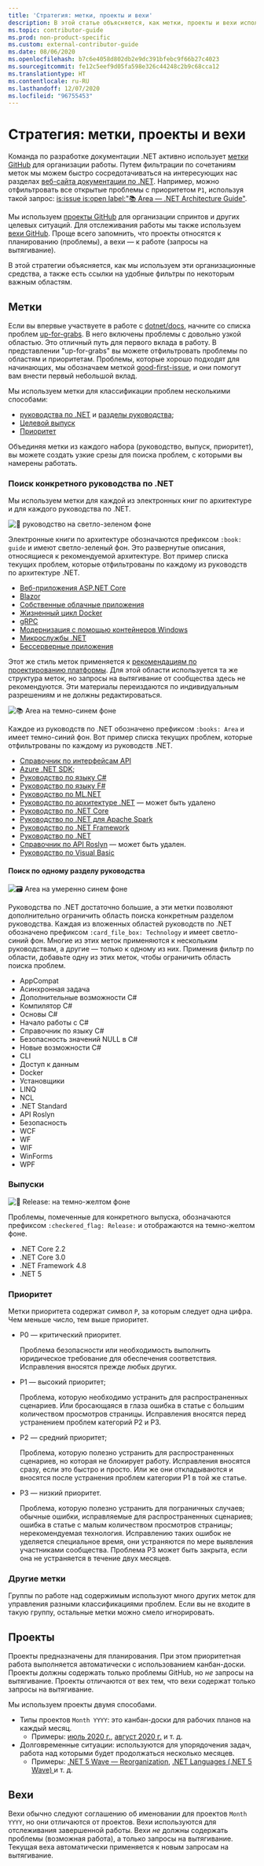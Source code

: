 ```yaml
---
title: 'Стратегия: метки, проекты и вехи'
description: В этой статье объясняется, как метки, проекты и вехи используются в репозитории dotnet/docs.
ms.topic: contributor-guide
ms.prod: non-product-specific
ms.custom: external-contributor-guide
ms.date: 08/06/2020
ms.openlocfilehash: b7c6e4058d802db2e9dc391bfebc9f66b27c4023
ms.sourcegitcommit: fe12c5eef9d05fa598e326c44248c2b9c68cca12
ms.translationtype: HT
ms.contentlocale: ru-RU
ms.lasthandoff: 12/07/2020
ms.locfileid: "96755453"
---
```

# <a name="labels-projects-and-milestones-roadmap"></a>Стратегия: метки, проекты и вехи

Команда по разработке документации .NET активно использует [метки GitHub](https://github.com/dotnet/docs/labels) для организации работы. Путем фильтрации по сочетаниям меток мы можем быстро сосредотачиваться на интересующих нас разделах [веб-сайта документации по .NET](https://docs.microsoft.com/dotnet). Например, можно отфильтровать все открытые проблемы с приоритетом `P1`, используя такой запрос: [is:issue is:open label:":books: Area — .NET Architecture Guide"](https://github.com/dotnet/docs/issues?q=is%3Aissue+is%3Aopen+label%3A%22%3Abooks%3A+Area+-+.NET+Architecture+Guide%22).

Мы используем [проекты GitHub](https://github.com/dotnet/docs/projects) для организации спринтов и других целевых ситуаций. Для отслеживания работы мы также используем [вехи GitHub](https://github.com/dotnet/docs/milestones). Проще всего запомнить, что проекты относятся к планированию (проблемы), а вехи — к работе (запросы на вытягивание).

В этой стратегии объясняется, как мы используем эти организационные средства, а также есть ссылки на удобные фильтры по некоторым важным областям.

## <a name="labels"></a>Метки

Если вы впервые участвуете в работе c [dotnet/docs](https://github.com/dotnet/docs), начните со списка проблем [up-for-grabs](https://github.com/dotnet/docs/labels/up-for-grabs). В него включены проблемы с довольно узкой областью. Это отличный путь для первого вклада в работу. В представлении "up-for-grabs" вы можете отфильтровать проблемы по областям и приоритетам. Проблемы, которые хорошо подходят для начинающих, мы обозначаем меткой [good-first-issue](https://github.com/dotnet/docs/labels/good-first-issue), и они помогут вам внести первый небольшой вклад.

Мы используем метки для классификации проблем несколькими способами:

- [руководства по .NET](#find-a-single-net-guide) и [разделы руководства](#search-one-section-of-a-guide);
- [Целевой выпуск](#releases)
- [Приоритет](#priority)

Объединяя метки из каждого набора (руководство, выпуск, приоритет), вы можете создать узкие срезы для поиска проблем, с которыми вы намерены работать.

### <a name="find-a-single-net-guide"></a>Поиск конкретного руководства по .NET

Мы используем метки для каждой из электронных книг по архитектуре и для каждого руководства по .NET.

![:book: руководство на светло-зеленом фоне](./media/labels-projects/guide.png "Префикс для меток руководств по архитектуре")

Электронные книги по архитектуре обозначаются префиксом `:book: guide` и имеют светло-зеленый фон. Это развернутые описания, относящиеся к рекомендуемой архитектуре. Вот пример списка текущих проблем, которые отфильтрованы по каждому из руководств по архитектуре .NET.

- [Веб-приложения ASP.NET Core](https://github.com/dotnet/docs/labels/%3Abook%3A%20guide%20-%20ASP.NET%20Core%20web%20apps)
- [Blazor](https://github.com/dotnet/docs/labels/%3Abook%3A%20guide%20-%20Blazor)
- [Собственные облачные приложения](https://github.com/dotnet/docs/labels/%3Abook%3A%20guide%20-%20Cloud%20Native)
- [Жизненный цикл Docker](https://github.com/dotnet/docs/labels/%3Abook%3A%20guide%20-%20Docker%20lifecycle)
- [gRPC](https://github.com/dotnet/docs/labels/%3Abook%3A%20guide%20-%20gRPC)
- [Модернизация с помощью контейнеров Windows](https://github.com/dotnet/docs/labels/%3Abook%3A%20guide%20-%20Modernizing%20w%2F%20Windows%20containers)
- [Микрослужбы .NET](https://github.com/dotnet/docs/labels/%3Abook%3A%20guide%20-%20.NET%20Microservices)
- [Бессерверные приложения](https://github.com/dotnet/docs/labels/%3Abook%3A%20guide%20-%20Serverless%20apps)

Этот же стиль меток применяется к [рекомендациям по проектированию платформы](https://github.com/dotnet/docs/labels/%3Abook%3A%20guide%20-%20Framework%20Design%20Guidelines). Для этой области используется та же структура меток, но запросы на вытягивание от сообщества здесь не рекомендуются. Эти материалы переиздаются по индивидуальным разрешениям и не должны редактироваться.

![:books: Area на темно-синем фоне](./media/labels-projects/area.png "Префикс для меток области руководства по .NET")

Каждое из руководств по .NET обозначено префиксом `:books: Area` и имеет темно-синий фон. Вот пример списка текущих проблем, которые отфильтрованы по каждому из руководств .NET.

- [Справочник по интерфейсам API](https://github.com/dotnet/docs/labels/%3Abooks%3A%20Area%20-%20API%20Reference)
- [Azure .NET SDK](https://github.com/dotnet/docs/labels/%3Abooks%3A%20Area%20-%20Azure%20.NET%20SDk);
- [Руководство по языку C#](https://github.com/dotnet/docs/labels/%3Abooks%3A%20Area%20-%20C%23%20Guide)
- [Руководство по языку F#](https://github.com/dotnet/docs/labels/%3Abooks%3A%20Area%20-%20F%23%20Guide)
- [Руководство по ML.NET](https://github.com/dotnet/docs/labels/%3Abooks%3A%20Area%20-%20ML.NET%20Guide)
- [Руководство по архитектуре .NET](https://github.com/dotnet/docs/labels/%3Abooks%3A%20Area%20-%20.NET%20Architecture%20Guide) — может быть удалено
- [Руководство по .NET Core](https://github.com/dotnet/docs/labels/%3Abooks%3A%20Area%20-%20.NET%20Core%20Guide)
- [Руководство по .NET для Apache Spark](https://github.com/dotnet/docs/labels/%3Abooks%3A%20Area%20-%20.NET%20for%20Apache%20Spark%20Guide)
- [Руководство по .NET Framework](https://github.com/dotnet/docs/labels/%3Abooks%3A%20Area%20-%20.NET%20Framework%20Guide)
- [Руководство по .NET](https://github.com/dotnet/docs/labels/%3Abooks%3A%20Area%20-%20.NET%20Guide)
- [Справочник по API Roslyn](https://github.com/dotnet/docs/labels/%3Abooks%3A%20Area%20-%20Roslyn%20API%20Reference) — может быть удален.
- [Руководство по Visual Basic](https://github.com/dotnet/docs/labels/%3Abooks%3A%20Area%20-%20Visual%20Basic%20Guide)

#### <a name="search-one-section-of-a-guide"></a>Поиск по одному разделу руководства

![:card_file_box: Area на умеренно синем фоне](./media/labels-projects/technology.png "Префикс для меток вложенных областей руководства по .NET")

Руководства по .NET достаточно большие, а эти метки позволяют дополнительно ограничить область поиска конкретным разделом руководства. Каждая из вложенных областей руководств по .NET обозначено префиксом `:card_file_box: Technology` и имеет светло-синий фон. Многие из этих меток применяются к нескольким руководствам, а другие — только к одному из них. Применив фильтр по области, добавьте одну из этих меток, чтобы ограничить область поиска проблем.

- AppCompat
- Асинхронная задача
- Дополнительные возможности C#
- Компилятор C#
- Основы C#
- Начало работы с C#
- Справочник по языку C#
- Безопасность значений NULL в C#
- Новые возможности C#
- CLI
- Доступ к данным
- Docker
- Установщики
- LINQ
- NCL
- .NET Standard
- API Roslyn
- Безопасность
- WCF
- WF
- WIF
- WinForms
- WPF

### <a name="releases"></a>Выпуски

![:checkered_flag: Release: на темно-желтом фоне](./media/labels-projects/release.png "Префикс для меток выпуска")

Проблемы, помеченные для конкретного выпуска, обозначаются префиксом `:checkered_flag: Release:` и отображаются на темно-желтом фоне.

- .NET Core 2.2
- .NET Core 3.0
- .NET Framework 4.8
- .NET 5

### <a name="priority"></a>Приоритет

Метки приоритета содержат символ `P`, за которым следует одна цифра. Чем меньше число, тем выше приоритет.

- P0 — критический приоритет.

  Проблема безопасности или необходимость выполнить юридическое требование для обеспечения соответствия. Исправления вносятся прежде любых других.
  
- Р1 — высокий приоритет;

  Проблема, которую необходимо устранить для распространенных сценариев. Или бросающаяся в глаза ошибка в статье с большим количеством просмотров страницы. Исправления вносятся перед устранением проблем категорий P2 и P3.
  
- Р2 — средний приоритет;

  Проблема, которую полезно устранить для распространенных сценариев, но которая не блокирует работу.  Исправления вносятся сразу, если это быстро и просто. Или же они откладываются и вносятся после устранения проблем категории P1 в той же статье.
  
- Р3 — низкий приоритет.

  Проблема, которую полезно устранить для пограничных случаев; обычные ошибки, исправляемые для распространенных сценариев; ошибка в статье с малым количеством просмотров страницы; нерекомендуемая технология. Исправлению таких ошибок не уделяется специальное время, они устраняются по мере выявления участниками сообщества. Проблема P3 может быть закрыта, если она не устраняется в течение двух месяцев.

### <a name="what-about-the-other-labels"></a>Другие метки

Группы по работе над содержимым используют много других меток для управления разными классификациями проблем. Если вы не входите в такую группу, остальные метки можно смело игнорировать.

## <a name="projects"></a>Проекты

Проекты предназначены для планирования. При этом приоритетная работа выполняется автоматически с использованием канбан-доски. Проекты должны содержать только проблемы GitHub, но _не_ запросы на вытягивание. Проекты отличаются от вех тем, что вехи содержат только запросы на вытягивание.

Мы используем проекты двумя способами.

- Типы проектов `Month YYYY`: это канбан-доски для рабочих планов на каждый месяц.
  - Примеры: [июль 2020 г.](https://github.com/dotnet/docs/projects/103), [август 2020 г.](https://github.com/dotnet/docs/projects/117) и т. д.
- Долговременные ситуации: используются для упорядочения задач, работа над которыми будет продолжаться несколько месяцев.
  - Примеры: [.NET 5 Wave — Reorganization](https://github.com/dotnet/docs/projects/105), [.NET Languages (.NET 5 Wave) ](https://github.com/dotnet/docs/projects/106) и т. д.

## <a name="milestones"></a>Вехи

Вехи обычно следуют соглашению об именовании для проектов `Month YYYY`, но они отличаются от проектов. Вехи используются для отслеживания завершенной работы. Вехи _не_ должны содержать проблемы (возможная работа), а только запросы на вытягивание. Текущая веха автоматически применяется к новым запросам на вытягивание.
